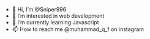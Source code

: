 - 👋 Hi, I’m @Sniper996
- 👀 I’m interested in web development
- 🌱 I’m currently learning Javascript
- 📫 How to reach me @muhammad_q_f on instagram

<!---
Sniper996/Sniper996 is a ✨ special ✨ repository because its `README.md` (this file) appears on your GitHub profile.
You can click the Preview link to take a look at your changes.
--->
